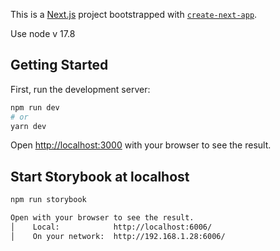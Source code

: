 This is a [Next.js](https://nextjs.org/) project bootstrapped with [`create-next-app`](https://github.com/vercel/next.js/tree/canary/packages/create-next-app).

Use node v 17.8

## Getting Started

First, run the development server:

```bash
npm run dev
# or
yarn dev
```

Open [http://localhost:3000](http://localhost:3000) with your browser to see the result.

## Start Storybook at localhost

```bash
npm run storybook

Open with your browser to see the result.
│    Local:            http://localhost:6006/
│    On your network:  http://192.168.1.28:6006/